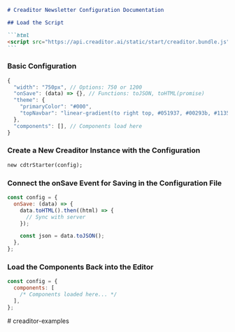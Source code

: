 
````markdown
# Creaditor Newsletter Configuration Documentation

## Load the Script

```html
<script src="https://api.creaditor.ai/static/start/creaditor.bundle.js"></script>
```
````

### Basic Configuration

```js
{
  "width": "750px", // Options: 750 or 1200
  "onSave": (data) => {}, // Functions: toJSON, toHTML(promise)
  "theme": {
    "primaryColor": "#000",
    "topNavbar": "linear-gradient(to right top, #051937, #00293b, #113537, #303f38, #474944);",
  },
  "components": [], // Components load here
}
```

### Create a New Creaditor Instance with the Configuration

```html
new cdtrStarter(config);
```

### Connect the onSave Event for Saving in the Configuration File

```js
const config = {
  onSave: (data) => {
    data.toHTML().then((html) => {
      // Sync with server
    });

    const json = data.toJSON();
  },
};
```

### Load the Components Back into the Editor

```js
const config = {
  components: [
    /* Components loaded here... */
  ],
};
```
#   c r e a d i t o r - e x a m p l e s  
 